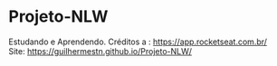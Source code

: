 # Projeto-NLW
 Estudando e Aprendendo.
 Créditos a : https://app.rocketseat.com.br/
 <br>
 Site: https://guilhermestn.github.io/Projeto-NLW/
